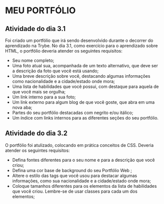 # MEU PORTFÓLIO

## Atividade do dia 3.1

Foi criado um portfólio que irá sendo desenvolvido durante o decorrer do aprendizado na Trybe.
No dia 3.1, como exercício para o aprendizado sobre HTML, o portfólio deveria atender os seguintes requisitos:

- Seu nome completo;
- Uma foto atual sua, acompanhada de um texto alternativo, que deve ser a descrição da foto que você está usando; 
- Uma breve descrição sobre você, destacando algumas informações como nacionalidade e a cidade/estado onde mora; 
- Uma lista de habilidades que você possui, com destaque para aquela de que você mais se orgulha; 
- Um link interno para a sua foto; 
- Um link externo para algum blog de que você goste, que abra em uma nova aba;
- Partes do seu portfólio destacadas com negrito e/ou itálico; 
- Um índice com links internos para as diferentes seções do seu portfólio. 

## Atividade do dia 3.2

O portfólio foi atulizado, colocando em prática conceitos de CSS. Deveria atender os seguintes requisitos:

- Defina fontes diferentes para o seu nome e para a descrição que você criou;
- Defina uma cor base de background do seu Portfólio Web ;
- Altere o estilo das tags que você usou para destacar algumas informações, como sua nacionalidade e a cidade/estado onde mora;
- Coloque tamanhos diferentes para os elementos da lista de habilidades que você criou. Lembre-se de usar classes para cada um dos elementos;
